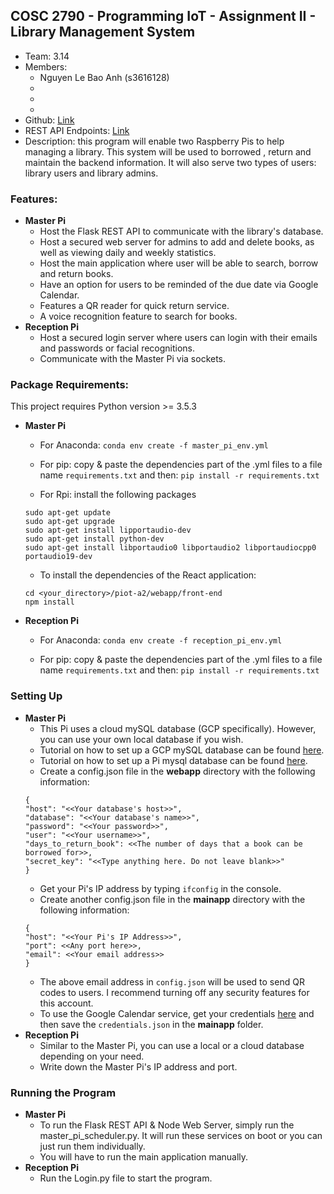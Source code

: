 ## COSC 2790 - Programming IoT - Assignment II - Library Management System

- Team: 3.14
- Members:
    - Nguyen Le Bao Anh (s3616128)
    -
    -
    -
- Github: [Link](https://github.com/usefulmana/piot-a2-lms/tree/master)
- REST API Endpoints: [Link](https://documenter.getpostman.com/view/7194228/SVSDPWbW?version=latest)
- Description: this program will enable two Raspberry Pis to help managing a library. This system will be used to borrowed
, return and maintain the backend information. It will also serve two types of users: library users and library admins.

### Features:
- **Master Pi**
    - Host the Flask REST API to communicate with the library's database.
    - Host a secured web server for admins to add and delete books, as well as viewing daily and weekly statistics.
    - Host the main application where user will be able to search, borrow and return books.
    - Have an option for users to be reminded of the due date via Google Calendar.
    - Features a QR reader for quick return service.
    - A voice recognition feature to search for books.
- **Reception Pi**
    - Host a secured login server where users can login with their emails and passwords or facial recognitions.
    - Communicate with the Master Pi via sockets.
### Package Requirements:
   This project requires Python version >= 3.5.3
- **Master Pi**
    - For Anaconda:
````conda env create -f master_pi_env.yml````

    - For pip: copy & paste the dependencies part of the .yml files to a file name ````requirements.txt```` and then: 
    ````pip install -r requirements.txt````
    - For Rpi: install the following packages
    
    ````
    sudo apt-get update
    sudo apt-get upgrade
    sudo apt-get install lipportaudio-dev
    sudo apt-get install python-dev
    sudo apt-get install libportaudio0 libportaudio2 libportaudiocpp0 portaudio19-dev
    ````
    - To install the dependencies of the React application:
    ````
    cd <your_directory>/piot-a2/webapp/front-end
    npm install
    ````
- **Reception Pi**
    - For Anaconda:
````conda env create -f reception_pi_env.yml````

    - For pip: copy & paste the dependencies part of the .yml files to a file name ````requirements.txt```` and then: 
    ````pip install -r requirements.txt````
    
### Setting Up
- **Master Pi**
    - This Pi uses a cloud mySQL database (GCP specifically). However, you can use your own local database if you
    wish. 
    - Tutorial on how to set up a GCP mySQL database can be found [here](https://cloud.google.com/sql/docs/mysql/quickstart).
    - Tutorial on how to set up a Pi mysql database can be found [here](https://pimylifeup.com/raspberry-pi-mysql/).
    - Create a config.json file in the **webapp** directory with the following information:
    ````
    {
  "host": "<<Your database's host>>",
  "database": "<<Your database's name>>",
  "password": "<<Your password>>",
  "user": "<<Your username>>",
  "days_to_return_book": <<The number of days that a book can be borrowed for>>,
  "secret_key": "<<Type anything here. Do not leave blank>>"
    }
    ````
    - Get your Pi's IP address by typing ````ifconfig```` in the console.
    - Create another config.json file in the **mainapp** directory with the following information:
    ````
    {
    "host": "<<Your Pi's IP Address>>",
    "port": <<Any port here>>,
    "email": <<Your email address>>
    }
    ````
    - The above email address in ````config.json```` will be used to send QR codes to users. I recommend turning off any security
    features for this account.
    - To use the Google Calendar service, get your credentials [here](https://developers.google.com/calendar/quickstart/python)
    and then save the ````credentials.json```` in the **mainapp** folder.
- **Reception Pi**
    - Similar to the Master Pi, you can use a local or a cloud database depending on your need.
    - Write down the Master Pi's IP address and port.
### Running the Program
- **Master Pi**
    - To run the Flask REST API & Node Web Server, simply run the master_pi_scheduler.py. It will run these services
    on boot or you can just run them individually.
    - You will have to run the main application manually.
- **Reception Pi**
    - Run the Login.py file to start the program.
